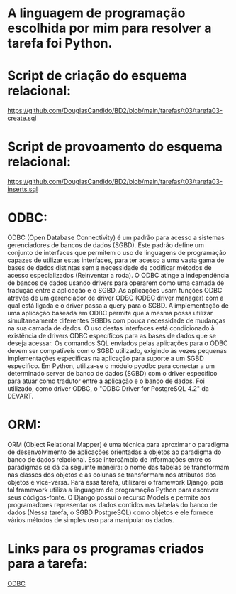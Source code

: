 # A linguagem de programação escolhida por mim para resolver a tarefa foi Python.

# Script de criação do esquema relacional:
<https://github.com/DouglasCandido/BD2/blob/main/tarefas/t03/tarefa03-create.sql>

# Script de provoamento do esquema relacional:
<https://github.com/DouglasCandido/BD2/blob/main/tarefas/t03/tarefa03-inserts.sql>

# ODBC:
ODBC (Open Database Connectivity) é um padrão para acesso a sistemas gerenciadores de bancos de dados (SGBD). Este padrão define um conjunto de interfaces que permitem o uso de linguagens de programação capazes de utilizar estas interfaces, para ter acesso a uma vasta gama de bases de dados distintas sem a necessidade de codificar métodos de acesso especializados (Reinventar a roda). O ODBC atinge a independência de bancos de dados usando drivers para operarem como uma camada de tradução entre a aplicação e o SGBD. As aplicações usam funções ODBC através de um gerenciador de driver ODBC (ODBC driver manager) com a qual está ligada e o driver passa a query para o SGBD. A implementação de uma aplicação baseada em ODBC permite que a mesma possa utilizar simultaneamente diferentes SGBDs com pouca necessidade de mudanças na sua camada de dados. O uso destas interfaces está condicionado à existência de drivers ODBC específicos para as bases de dados que se deseja acessar. Os comandos SQL enviados pelas aplicações para o ODBC devem ser compatíveis com o SGBD utilizado, exigindo às vezes pequenas implementações especificas na aplicação para suporte a um SGBD especifico. Em Python, utiliza-se o módulo pyodbc para conectar a um determinado server de banco de dados (SGBD) com o driver específico para atuar como tradutor entre a aplicação e o banco de dados. Foi utilizado, como driver ODBC, o "ODBC Driver for PostgreSQL 4.2" da DEVART.

# ORM:
ORM (Object Relational Mapper) é uma técnica para aproximar o paradigma de desenvolvimento de aplicações orientadas a objetos ao paradigma do banco de dados relacional. Esse intercâmbio de informações entre os paradigmas se dá da seguinte maneira: o nome das tabelas se transformam nas classes dos objetos e as colunas se transformam nos atributos dos objetos e vice-versa. Para essa tarefa, utilizarei o framework Django, pois tal framework utiliza a linguagem de programação Python para escrever seus códigos-fonte. O Django possui o recurso Models e permite aos programadores representar os dados contidos nas tabelas do banco de dados (Nessa tarefa, o SGBD PostgreSQL) como objetos e ele fornece vários métodos de simples uso para manipular os dados.

# Links para os programas criados para a tarefa:
[ODBC](https://github.com/DouglasCandido/BD2/blob/main/tarefas/t03/odbc.py)

